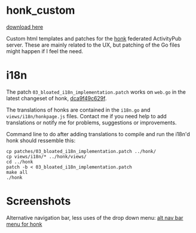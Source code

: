 # honk_custom

[download here](https://git.les-miquelots.net/honk_custom/snapshot/honk_custom-master.zip)

Custom html templates and patches for the
[honk](https://humungus.tedunangst.com/r/honk) federated
ActivityPub server.
These are mainly related to the UX, but patching of the Go files
might happen if I feel the need.

# i18n

The patch `03_bloated_i18n_implementation.patch` works on
`web.go` in the latest changeset
of honk, [dca9f49c629f](https://humungus.tedunangst.com/r/honk/v/dca9f49c629f).

The translations of honks are contained in the `i18n.go` and
`views/i18n/honkpage.js` files. Contact me if you need
help to add translations or notify me for problems, suggestions or
improvements.

Command line to do after adding translations to compile
and run the i18n'd honk should ressemble this:
```
cp patches/03_bloated_i18n_implementation.patch ../honk/
cp views/i18n/* ../honk/views/
cd ../honk
patch -b < 03_bloated_i18n_implementation.patch
make all
./honk
```

# Screenshots

Alternative navigation bar, less uses of the drop down menu:
[alt nav bar menu for honk](https://git.les-miquelots.net/honk_custom/plain/scrots/honk_altnavbar.png)
